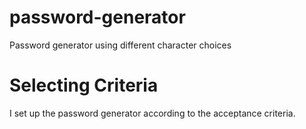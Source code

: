 # password-generator
Password generator using different character choices

# Selecting Criteria
I set up the password generator according to the acceptance criteria.  


